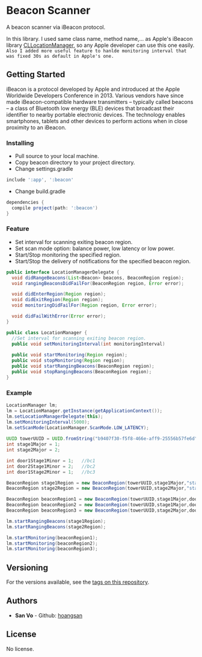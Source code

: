 # Beacon Scanner
A beacon scanner via iBeacon protocol.

In this library. I used same class name, method name,... as Apple's iBeacon library [CLLocationManager](https://developer.apple.com/documentation/corelocation/cllocationmanager), so any Apple developer can use this one easily.
`Also I added more useful feature to hanlde monitoring interval that was fixed 30s as default in Apple's one.`

## Getting Started
iBeacon is a protocol developed by Apple and introduced at the Apple Worldwide Developers Conference in 2013. Various vendors have since made iBeacon-compatible hardware transmitters – typically called beacons – a class of Bluetooth low energy (BLE) devices that broadcast their identifier to nearby portable electronic devices. The technology enables smartphones, tablets and other devices to perform actions when in close proximity to an iBeacon.

### Installing

- Pull source to your local machine.
- Copy beacon directory to your project directory.
- Change settings.gradle
```gradle
include ':app', ':beacon'

```
- Change build.gradle
```gradle
dependencies {
  compile project(path: ':beacon')
}
```
### Feature
- Set interval for scanning exiting beacon region.
- Set scan mode option: balance power, low latency or low power.
- Start/Stop monitoring the specified region.
- Start/Stop the delivery of notifications for the specified beacon region.

```java
public interface LocationManagerDelegate {
  void didRangeBeacons(List<Beacon> beacons, BeaconRegion region);
  void rangingBeaconsDidFailFor(BeaconRegion region, Error error);

  void didEnterRegion(Region region);
  void didExitRegion(Region region);
  void monitoringDidFailFor(Region region, Error error);

  void didFailWithError(Error error);
}

public class LocationManager {
  //Set interval for scanning exiting beacon region.
  public void setMonitoringInterval(int monitoringInterval)
  
  public void startMonitoring(Region region);
  public void stopMonitoring(Region region);
  public void startRangingBeacons(BeaconRegion region);
  public void stopRangingBeacons(BeaconRegion region);
}
```

### Example
```java
LocationManager lm;
lm = LocationManager.getInstance(getApplicationContext());
lm.setLocationManagerDelegate(this);
lm.setMonitoringInterval(5000);
lm.setScanMode(LocationManager.ScanMode.LOW_LATENCY);
        
UUID towerUUID = UUID.fromString("b9407f30-f5f8-466e-aff9-25556b57fe6d");
int stage1Major = 1;
int stage2Major = 2;

int door1Stage1Minor = 1;   //bc1
int door2Stage1Minor = 2;   //bc2
int door1Stage2Minor = 1;   //bc3

BeaconRegion stage1Region = new BeaconRegion(towerUUID,stage1Major,"stage1");
BeaconRegion stage2Region = new BeaconRegion(towerUUID,stage2Major,"stage2");

BeaconRegion beaconRegion1 = new BeaconRegion(towerUUID,stage1Major,door1Stage1Minor,"beacon1");
BeaconRegion beaconRegion2 = new BeaconRegion(towerUUID,stage1Major,door2Stage1Minor,"beacon2");
BeaconRegion beaconRegion3 = new BeaconRegion(towerUUID,stage2Major,door1Stage2Minor,"beacon3");

lm.startRangingBeacons(stage1Region);
lm.startRangingBeacons(stage2Region);

lm.startMonitoring(beaconRegion1);
lm.startMonitoring(beaconRegion2);
lm.startMonitoring(beaconRegion3);
```

## Versioning

For the versions available, see the [tags on this repository](https://github.com/hoangsan/beacon_scanner/tags). 

## Authors

* **San Vo** - Github: [hoangsan](https://github.com/hoangsan)

## License

No license.
